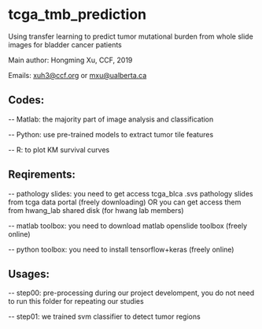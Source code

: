 # tcga_tmb_prediction
Using transfer learning to predict tumor mutational burden from whole slide images for bladder cancer patients

Main author: Hongming Xu, CCF, 2019

Emails: xuh3@ccf.org or mxu@ualberta.ca

## Codes:
-- Matlab: the majority part of image analysis and classification

-- Python: use pre-trained models to extract tumor tile features

-- R: to plot KM survival curves

## Reqirements:
-- pathology slides: you need to get access tcga_blca .svs pathology slides from tcga data portal (freely downloading) OR you can get access them from hwang_lab shared disk (for hwang lab members)

-- matlab toolbox: you need to download matlab openslide toolbox (freely online)

-- python toolbox: you need to install tensorflow+keras (freely online)

## Usages:
-- step00: pre-processing during our project develompent, you do not need to run this folder for repeating our studies

-- step01: we trained svm classifier to detect tumor regions
